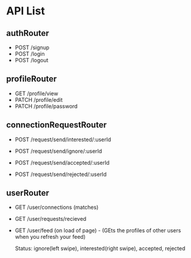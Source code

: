 # API List

## authRouter

- POST /signup
- POST /login
- POST /logout

## profileRouter

- GET /profile/view
- PATCH /profile/edit
- PATCH /profile/password

## connectionRequestRouter

- POST /request/send/interested/:userId
- POST /request/send/ignore/:userId

- POST /request/send/accepted/:userId
- POST /request/send/rejected/:userId

## userRouter

- GET /user/connections (matches)
- GET /user/requests/recieved
- GET /user/feed (on load of page) - (GEts the profiles of other users when you refresh your feed)

  Status: ignore(left swipe), interested(right swipe), accepted, rejected
